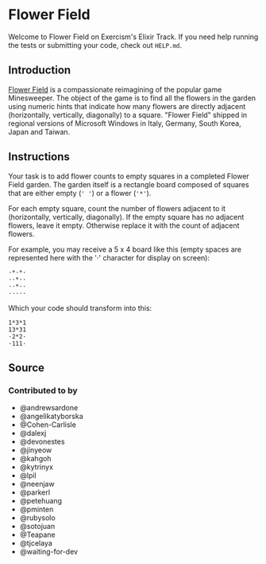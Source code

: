 # Flower Field

Welcome to Flower Field on Exercism's Elixir Track.
If you need help running the tests or submitting your code, check out `HELP.md`.

## Introduction

[Flower Field][history] is a compassionate reimagining of the popular game Minesweeper.
The object of the game is to find all the flowers in the garden using numeric hints that indicate how many flowers are directly adjacent (horizontally, vertically, diagonally) to a square.
"Flower Field" shipped in regional versions of Microsoft Windows in Italy, Germany, South Korea, Japan and Taiwan.

[history]: https://web.archive.org/web/20020409051321fw_/http://rcm.usr.dsi.unimi.it/rcmweb/fnm/

## Instructions

Your task is to add flower counts to empty squares in a completed Flower Field garden.
The garden itself is a rectangle board composed of squares that are either empty (`' '`) or a flower (`'*'`).

For each empty square, count the number of flowers adjacent to it (horizontally, vertically, diagonally).
If the empty square has no adjacent flowers, leave it empty.
Otherwise replace it with the count of adjacent flowers.

For example, you may receive a 5 x 4 board like this (empty spaces are represented here with the '·' character for display on screen):

```text
·*·*·
··*··
··*··
·····
```

Which your code should transform into this:

```text
1*3*1
13*31
·2*2·
·111·
```

## Source

### Contributed to by

- @andrewsardone
- @angelikatyborska
- @Cohen-Carlisle
- @dalexj
- @devonestes
- @jinyeow
- @kahgoh
- @kytrinyx
- @lpil
- @neenjaw
- @parkerl
- @petehuang
- @pminten
- @rubysolo
- @sotojuan
- @Teapane
- @tjcelaya
- @waiting-for-dev